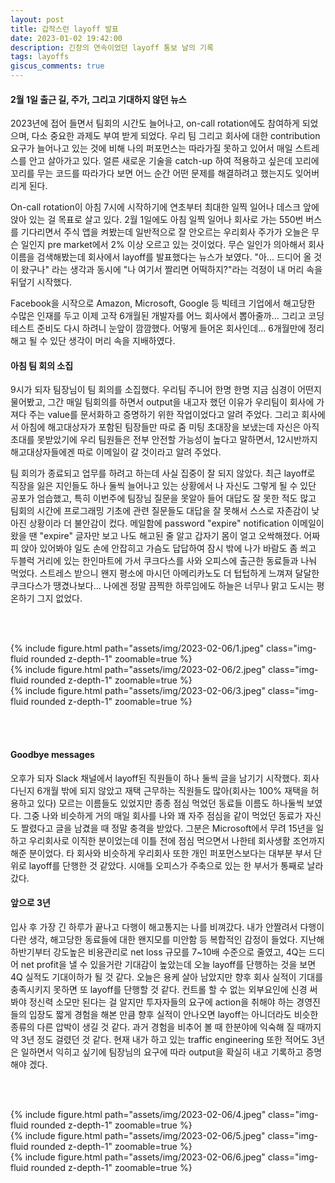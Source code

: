 ```yaml
---
layout: post
title: 갑작스런 layoff 발표
date: 2023-01-02 19:42:00
description: 긴장의 연속이었던 layoff 통보 날의 기록 
tags: layoffs 
giscus_comments: true
---
```


#### 2월 1일 출근 길, 주가, 그리고 기대하지 않던 뉴스
2023년에 접어 들면서 팀회의 시간도 늘어나고, on-call rotation에도 참여하게 되었으며, 다소 중요한 과제도 부여 받게 되었다. 우리 팀 그리고 회사에 대한 contribution 요구가 늘어나고 있는 것에 비해 나의 퍼포먼스는 따라가질 못하고 있어서 매일 스트레스를 안고 살아가고 있다. 얼른 새로운 기술을 catch-up 하여 적용하고 싶은데 꼬리에 꼬리를 무는 코드를 따라가다 보면 어느 순간 어떤 문제를 해결하려고 했는지도 잊어버리게 된다.

On-call rotation이 아침 7시에 시작하기에 연초부터 최대한 일찍 일어나 데스크 앞에 앉아 있는 걸 목표로 살고 있다. 2월 1일에도 아침 일찍 일어나 회사로 가는 550번 버스를 기다리면서 주식 앱을 켜봤는데 일반적으로 잘 안오르는 우리회사 주가가 오늘은 무슨 일인지 pre market에서 2% 이상 오르고 있는 것이었다. 무슨 일인가 의아해서 회사이름을 검색해봤는데 회사에서 layoff를 발표했다는 뉴스가 보였다. "아... 드디어 올 것이 왔구나" 라는 생각과 동시에 "나 여기서 짤리면 어떡하지?"라는 걱정이 내 머리 속을 뒤덮기 시작했다.

Facebook을 시작으로 Amazon, Microsoft, Google 등 빅테크 기업에서 해고당한 수많은 인재를 두고 이제 고작 6개월된 개발자를 어느 회사에서 뽑아줄까... 그리고 코딩테스트 준비도 다시 하려니 눈앞이 깜깜했다. 어떻게 들어온 회사인데... 6개월만에 정리해고 될 수 있단 생각이 머리 속을 지배하였다.


#### 아침 팀 회의 소집
9시가 되자 팀장님이 팀 회의를 소집했다. 우리팀 주니어 한명 한명 지금 심경이 어떤지 물어봤고, 그간 매일 팀회의를 하면서 output을 내고자 했던 이유가 우리팀이 회사에 가져다 주는 value를 문서화하고 증명하기 위한 작업이었다고 알려 주었다. 그리고 회사에서 아침에 해고대상자가 포함된 팀장들만 따로 줌 미팅 초대장을 보냈는데 자신은 아직 초대를 못받았기에 우리 팀원들은 전부 안전할 가능성이 높다고 말하면서, 12시반까지 해고대상자들에겐 따로 이메일이 갈 것이라고 알려 주었다.

팀 회의가 종료되고 업무를 하려고 하는데 사실 집중이 잘 되지 않았다. 최근 layoff로 직장을 잃은 지인들도 하나 둘씩 늘어나고 있는 상황에서 나 자신도 그렇게 될 수 있단 공포가 엄습했고, 특히 이번주에 팀장님 질문을 못알아 들어 대답도 잘 못한 적도 많고 팀회의 시간에 프로그래밍 기초에 관련 질문들도 대답을 잘 못해서 스스로 자존감이 낮아진 상황이라 더 불안감이 컸다. 메일함에 password "expire" notification 이메일이 왔을 땐 "expire" 글자만 보고 나도 해고된 줄 알고 갑자기 몸이 얼고 오싹해졌다. 어짜피 앉아 있어봐야 일도 손에 안잡히고 가슴도 답답하여 잠시 밖에 나가 바람도 좀 쐬고 두블럭 거리에 있는 한인마트에 가서 쿠크다스를 사와 오피스에 출근한 동료들과 나눠 먹었다. 스트레스 받으니 왠지 평소에 마시던 아메리카노도 더 텁텁하게 느껴져 달달한 쿠크다스가 땡겼나보다... 나에겐 정말 끔찍한 하루임에도 하늘은 너무나 맑고 도시는 평온하기 그지 없었다.

<br><br>

<div class="row mt-3">
    <div class="col-sm mt-3 mt-md-0">
        {% include figure.html path="assets/img/2023-02-06/1.jpeg" class="img-fluid rounded z-depth-1" zoomable=true %}
    </div>
    <div class="col-sm mt-3 mt-md-0">
        {% include figure.html path="assets/img/2023-02-06/2.jpeg" class="img-fluid rounded z-depth-1" zoomable=true %}
    </div>
    <div class="col-sm mt-3 mt-md-0">
        {% include figure.html path="assets/img/2023-02-06/3.jpeg" class="img-fluid rounded z-depth-1" zoomable=true %}
    </div>
</div>

<br><br>

#### Goodbye messages
오후가 되자 Slack 채널에서 layoff된 직원들이 하나 둘씩 글을 남기기 시작했다. 회사 다닌지 6개월 밖에 되지 않았고 재택 근무하는 직원들도 많아(회사는 100% 재택을 허용하고 있다) 모르는 이름들도 있었지만 종종 점심 먹었던 동료들 이름도 하나둘씩 보였다. 그중 나와 비슷하게 거의 매일 회사를 나와 꽤 자주 점심을 같이 먹었던 동료가 자신도 짤렸다고 글을 남겼을 때 정말 충격을 받았다. 그분은 Microsoft에서 무려 15년을 일하고 우리회사로 이직한 분이었는데 이틀 전에 점심 먹으면서 나한테 회사생활 조언까지 해준 분이었다. 타 회사와 비슷하게 우리회사 또한 개인 퍼포먼스보다는 대부분 부서 단위로 layoff를 단행한 것 같았다. 시애틀 오피스가 주축으로 있는 한 부서가 통째로 날라갔다.

#### 앞으로 3년
입사 후 가장 긴 하루가 끝나고 다행이 해고통지는 나를 비껴갔다. 내가 안짤려서 다행이다란 생각, 해고당한 동료들에 대한 왠지모를 미안함 등 복합적인 감정이 들었다. 지난해 하반기부터 강도높은 비용관리로 net loss 규모를 7~10배 수준으로 줄였고, 4Q는 드디어 net profit을 낼 수 있을거란 기대감이 높았는데 오늘 layoff를 단행하는 것을 보면 4Q 실적도 기대이하가 될 것 같다. 오늘은 용케 살아 남았지만 향후 회사 실적이 기대를 충족시키지 못하면 또 layoff를 단행할 것 같다. 컨트롤 할 수 없는 외부요인에 신경 써봐야 정신력 소모만 된다는 걸 알지만 투자자들의 요구에 action을 취해야 하는 경영진들의 입장도 짧게 경험을 해본 만큼 향후 실적이 안나오면 layoff는 아니더라도 비슷한 종류의 다른 압박이 생길 것 같다. 과거 경험을 비추어 볼 때 한분야에 익숙해 질 때까지 약 3년 정도 걸렸던 것 같다. 현재 내가 하고 있는 traffic engineering 또한 적어도 3년은 일하면서 익히고 싶기에 팀장님의 요구에 따라 output을 확실히 내고 기록하고 증명해야 겠다.

<br><br>

<div class="row mt-3">
    <div class="col-sm mt-3 mt-md-0">
        {% include figure.html path="assets/img/2023-02-06/4.jpeg" class="img-fluid rounded z-depth-1" zoomable=true %}
    </div>
    <div class="col-sm mt-3 mt-md-0">
        {% include figure.html path="assets/img/2023-02-06/5.jpeg" class="img-fluid rounded z-depth-1" zoomable=true %}
    </div>
    <div class="col-sm mt-3 mt-md-0">
        {% include figure.html path="assets/img/2023-02-06/6.jpeg" class="img-fluid rounded z-depth-1" zoomable=true %}
    </div>
</div>


